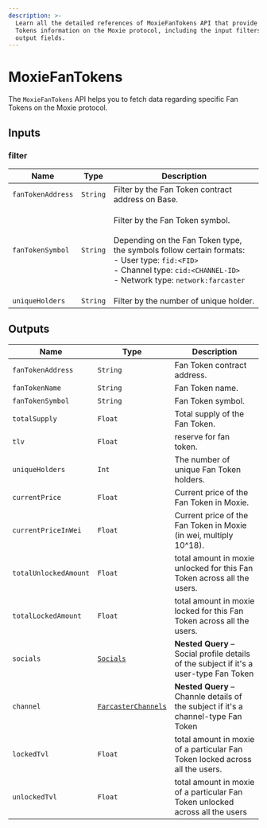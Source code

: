 ```yaml
---
description: >-
  Learn all the detailed references of MoxieFanTokens API that provide Fan
  Tokens information on the Moxie protocol, including the input filters and
  output fields.
---
```


# MoxieFanTokens

The `MoxieFanTokens` API helps you to fetch data regarding specific Fan Tokens on the Moxie protocol.

## Inputs

### filter

| Name              | Type     | Description                                                                                                                                                                                                                                                            |
| ----------------- | -------- | ---------------------------------------------------------------------------------------------------------------------------------------------------------------------------------------------------------------------------------------------------------------------- |
| `fanTokenAddress` | `String` | Filter by the Fan Token contract address on Base.                                                                                                                                                                                                                      |
| `fanTokenSymbol`  | `String` | <p>Filter by the Fan Token symbol.<br><br>Depending on the Fan Token type, the symbols follow certain formats:<br>- User type: <code>fid:&#x3C;FID></code><br>- Channel type: <code>cid:&#x3C;CHANNEL-ID></code><br>- Network type: <code>network:farcaster</code></p> |
| `uniqueHolders`   | `String` | Filter by the number of unique holder.                                                                                                                                                                                                                                 |

## Outputs

| Name                  | Type                                            | Description                                                                            |
| --------------------- | ----------------------------------------------- | -------------------------------------------------------------------------------------- |
| `fanTokenAddress`     | `String`                                        | Fan Token contract address.                                                            |
| `fanTokenName`        | `String`                                        | Fan Token name.                                                                        |
| `fanTokenSymbol`      | `String`                                        | Fan Token symbol.                                                                      |
| `totalSupply`         | `Float`                                         | Total supply of the Fan Token.                                                         |
| `tlv`                 | `Float`                                         | reserve for fan token.                                                                 |
| `uniqueHolders`       | `Int`                                           | The number of unique Fan Token holders.                                                |
| `currentPrice`        | `Float`                                         | Current price of the Fan Token in Moxie.                                               |
| `currentPriceInWei`   | `Float`                                         | Current price of the Fan Token in Moxie (in wei, multiply 10^18).                      |
| `totalUnlockedAmount` | `Float`                                         | total amount in moxie unlocked for this Fan Token across all the users.                |
| `totalLockedAmount`   | `Float`                                         | total amount in moxie locked for this Fan Token across all the users.                  |
| `socials`             | [`Socials`](socials-api.md)                     | **Nested Query** – Social profile details of the subject if it's a user-type Fan Token |
| `channel`             | [`FarcasterChannels`](farcasterchannels-api.md) | **Nested Query** – Channle details of the subject if it's a channel-type Fan Token     |
| `lockedTvl`           | `Float`                                         | total amount in moxie of a particular Fan Token locked across all the users.           |
| `unlockedTvl`         | `Float`                                         | total amount in moxie of a particular Fan Token unlocked across all the users          |
